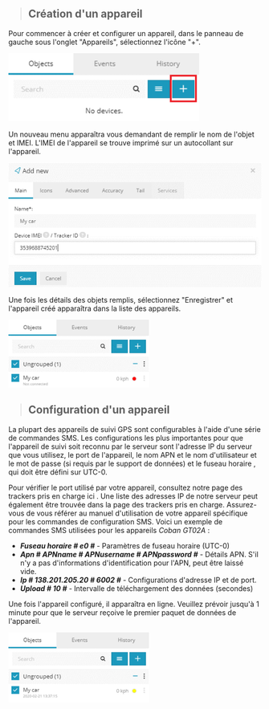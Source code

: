 >## Création d'un appareil

<div class="row" style="text-align:left">
  <div class="col-md">

 Pour commencer à créer et configurer un appareil, dans le panneau de gauche sous l'onglet "Appareils", sélectionnez l'icône "+".

</div>
<div class="col-md">
<img src="docs/_image/createdevices.png" alt="ajouter" width="380px">
 </div>
</div>

Un nouveau menu apparaîtra vous demandant de remplir le nom de l'objet et IMEI.
L'IMEI de l'appareil se trouve imprimé sur un autocollant sur l'appareil.

<img src="docs/_image/savedevice.png" alt="ajouter" width="600px">

Une fois les détails des objets remplis, sélectionnez "Enregistrer" et l'appareil créé apparaîtra dans la liste des appareils.

<img src="docs/_image/devicesgroup.png" alt="ajouter" width="280px">


>## Configuration d'un appareil

La plupart des appareils de suivi GPS sont configurables à l'aide d'une série de commandes SMS. Les configurations les plus importantes pour que l'appareil de suivi soit reconnu par le serveur sont l'adresse IP du serveur que vous utilisez, le port de l'appareil, le nom APN et le nom d'utilisateur et le mot de passe (si requis par le support de données) et le fuseau horaire , qui doit être défini sur UTC-0.

Pour vérifier le port utilisé par votre appareil, consultez notre page des trackers pris en charge ici . Une liste des adresses IP de notre serveur peut également être trouvée dans la page des trackers pris en charge. Assurez-vous de vous référer au manuel d'utilisation de votre appareil spécifique pour les commandes de configuration SMS.
Voici un exemple de commandes SMS utilisées pour les appareils *Coban GT02A* :

* ***Fuseau horaire # e0 #*** - Paramètres de fuseau horaire (UTC-0)
* ***Apn # APNname # APNusername # APNpassword #***  - Détails APN. S'il n'y a pas d'informations d'identification pour l'APN, peut être laissé vide.
* ***Ip # 138.201.205.20 # 6002 #*** - Configurations d'adresse IP et de port. 
* ***Upload # 10 #*** - Intervalle de téléchargement des données (secondes)

Une fois l'appareil configuré, il apparaîtra en ligne.
Veuillez prévoir jusqu'à 1 minute pour que le serveur reçoive le premier paquet de données de l'appareil.

<img src="docs/_image/savegroupe.png" alt="ajouter" width="280px">


